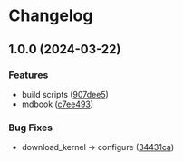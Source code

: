 # Changelog

## 1.0.0 (2024-03-22)


### Features

* build scripts ([907dee5](https://github.com/sevki/okLinux/commit/907dee5896add321392dc75b5435620df5883536))
* mdbook ([c7ee493](https://github.com/sevki/okLinux/commit/c7ee493f919d701c394d1a6460302dda86d7a46b))


### Bug Fixes

* download_kernel -&gt; configure ([34431ca](https://github.com/sevki/okLinux/commit/34431ca38b9783cc770f5f9cd6d1c282f15fa74f))
